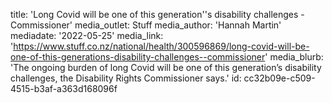 title: 'Long Covid will be one of this generation''s disability challenges - Commissioner'
media_outlet: Stuff
media_author: 'Hannah Martin'
mediadate: '2022-05-25'
media_link: 'https://www.stuff.co.nz/national/health/300596869/long-covid-will-be-one-of-this-generations-disability-challenges--commissioner'
media_blurb: 'The ongoing burden of long Covid will be one of this generation’s disability challenges, the Disability Rights Commissioner says.'
id: cc32b09e-c509-4515-b3af-a363d168096f
